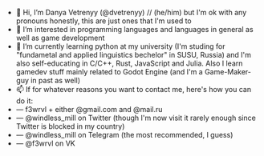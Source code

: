 - 👋 Hi, I’m Danya Vetrenyy (@dvetrenyy) // (he/him) but I'm ok with any pronouns honestly, this are just ones that I'm used to
- 👀 I’m interested in programming languages and languages in general as well as game development
- 🌱 I’m currently learning python at my university (I'm studing for "fundametal and applied linguistics bechelor" in SUSU, Russia)
and I'm also self-educating in C/C++, Rust, JavaScript and Julia.
Also I learn gamedev stuff mainly related to Godot Engine (and I'm a Game-Maker-guy in past as well) 
- 📫 If for whatever reasons you want to contact me, here's how you can do it:
- — f3wrvl + either @gmail.com and @mail.ru
- — @windless_mill on Twitter (though I'm now visit it rarely enough since Twitter is blocked in my country)
- — @windless_mill on Telegram (the most recommended, I guess)
- — @f3wrvl on VK

<!---
dvetrenyy/dvetrenyy is a ✨ special ✨ repository because its `README.md` (this file) appears on your GitHub profile.
You can click the Preview link to take a look at your changes.
--->
